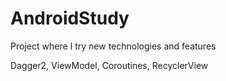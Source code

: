 # AndroidStudy
Project where I try new technologies and features

Dagger2, ViewModel, Coroutines, RecyclerView
